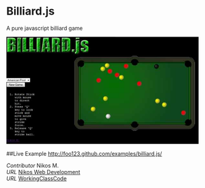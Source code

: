 Billiard.js
===========

A pure javascript billiard game


![Billiard.js](/images/billiard.jpg)

##Live Example
http://foo123.github.com/examples/billiard.js/

*Contributor* Nikos M.  
*URL* [Nikos Web Development](http://nikos-web-development.netai.net/ "Nikos Web Development")  
*URL* [WorkingClassCode](http://workingclasscode.uphero.com/ "Working Class Code")  
